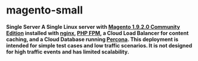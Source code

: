 # magento-small
#### Single Server    A Single Linux server with   [Magento 1.9.2.0 Community Edition](http://www.magentocommerce.com/product/community-edition/)   installed with [nginx](http://nginx.org/en/), [PHP FPM](http://php-fpm.org/about/), a   Cloud Load Balancer for content caching, and a Cloud Database running   [Percona](https://www.percona.com/software/mysql-database/percona-server).    This deployment is intended for simple test cases and low traffic scenarios. It is not   designed for high traffic events and has limited scalability.
